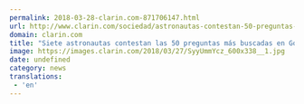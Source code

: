 ```yaml
---
permalink: 2018-03-28-clarin.com-871706147.html
url: http://www.clarin.com/sociedad/astronautas-contestan-50-preguntas-buscadas-google-espacio_0_BJkx2xtqz.html
domain: clarin.com
title: "Siete astronautas contestan las 50 preguntas más buscadas en Google sobre el espacio"
image: https://images.clarin.com/2018/03/27/SyyUmmYcz_600x338__1.jpg
date: undefined
category: news
translations: 
 - 'en'
---
```


